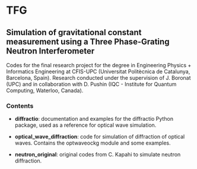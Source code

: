 # TFG

## Simulation of gravitational constant measurement using a Three Phase-Grating Neutron Interferometer

Codes for the final research project for the degree in Engineering Physics + Informatics Engineering at CFIS-UPC (Universitat Politècnica de Catalunya, Barcelona, Spain). Research conducted under the supervision of J. Boronat (UPC) and in collaboration with D. Pushin (IQC - Institute for Quantum Computing, Waterloo, Canada).

### Contents

- **diffractio**: documentation and examples for the diffractio Python package, used as a reference for optical wave simulation.

- **optical_wave_diffraction**: code for simulation of diffraction of optical waves. Contains the optwaveockg module and some examples.

- **neutron_original**: original codes from C. Kapahi to simulate neutron diffraction.
